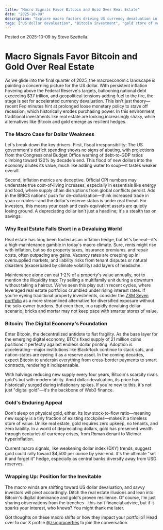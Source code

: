 ```yaml
---
title: "Macro Signals Favor Bitcoin and Gold Over Real Estate"
date: "2025-10-09"
description: "Explore macro factors driving US currency devaluation in 2025, including inflation and fiscal policies. Discover why Bitcoin and gold serve as superior stores of value compared to real estate investments amid rising risks and depreciation."
tags: ["US dollar devaluation", "Bitcoin investment", "gold store of value", "real estate risks", "macro economics", "inflation 2025"]
---
```


Posted on 2025-10-09 by Steve Szettella.
# Macro Signals Favor Bitcoin and Gold Over Real Estate

As we glide into the final quarter of 2025, the macroeconomic landscape is painting a concerning picture for the US dollar. With persistent inflation hovering above the Federal Reserve's targets, ballooning national debt exceeding $37 trillion, and geopolitical tensions adding fuel to the fire, the stage is set for accelerated currency devaluation. This isn't just theory—recent Fed minutes hint at prolonged loose monetary policy to stave off recession, which historically erodes purchasing power. In this environment, traditional investments like real estate are looking increasingly shaky, while alternatives like Bitcoin and gold emerge as resilient hedges.

### The Macro Case for Dollar Weakness
Let's break down the key drivers. First, fiscal irresponsibility: The US government's deficit spending shows no signs of abating, with projections from the Congressional Budget Office warning of debt-to-GDP ratios climbing toward 120% by decade's end. This flood of new dollars into the economy dilutes its value, much like adding water to soup—it tastes weaker overall.

Second, inflation metrics are deceptive. Official CPI numbers may understate true cost-of-living increases, especially in essentials like energy and food, where supply chain disruptions from global conflicts persist. Add in the BRICS nations' push for de-dollarization—think increased trade in yuan or rubles—and the dollar's reserve status is under real threat. For investors, this means your cash and cash-equivalent assets are quietly losing ground. A depreciating dollar isn't just a headline; it's a stealth tax on savings.

### Why Real Estate Falls Short in a Devaluing World
Real estate has long been touted as an inflation hedge, but let's be real—it's a high-maintenance gamble in today's macro climate. Sure, rents might rise with inflation, but so do property taxes, insurance premiums, and repair costs, often outpacing any gains. Vacancy rates are creeping up in oversupplied markets, and liability risks from tenant disputes or natural disasters (exacerbated by climate volatility) add layers of headache.

Maintenance alone can eat 1-2% of a property's value annually, not to mention the illiquidity trap: Try selling a multifamily unit during a downturn without taking a haircut. We've seen this play out in recent cycles, where leveraged real estate portfolios crumbled under rising interest rates. If you're eyeing traditional property investments, consider the [ZSM Seven portfolio](zsm_seven_intro) as a more streamlined alternative for diversified exposure without the solo-owner burdens. But even then, in a rapidly devaluing dollar scenario, bricks and mortar may not keep pace with smarter stores of value.


### Bitcoin: The Digital Economy's Foundation
Enter Bitcoin, the decentralized antidote to fiat fragility. As the base layer for the emerging digital economy, BTC's fixed supply of 21 million coins positions it perfectly against endless dollar printing. Adoption is accelerating—major institutions like BlackRock continue to stack sats, and nation-states are eyeing it as a reserve asset. In the coming decades, expect Bitcoin to underpin everything from cross-border payments to smart contracts, rendering it indispensable.

With halvings reducing new supply every four years, Bitcoin's scarcity rivals gold's but with modern utility. Amid dollar devaluation, its price has historically surged during inflationary spikes. If you're new to this, it's not just "digital gold"—it's the backbone of Web3 finance.

### Gold's Enduring Appeal
Don't sleep on physical gold, either. Its low stock-to-flow ratio—meaning new supply is a tiny fraction of existing stockpiles—makes it a timeless store of value. Unlike real estate, gold requires zero upkeep, no tenants, and zero liability. In a world of depreciating dollars, gold has preserved wealth through centuries of currency crises, from Roman denarii to Weimar hyperinflation.

Current macro signals, like weakening dollar index (DXY) trends, suggest gold could rally toward $4,500 per ounce by year-end. It's the ultimate "set it and forget it" hedge, especially as central banks diversify away from USD reserves.

### Wrapping Up: Position for the Inevitable
The macro winds are shifting toward US dollar devaluation, and savvy investors will pivot accordingly. Ditch the real estate illusions and lean into Bitcoin's digital dominance and gold's proven resilience. Of course, I'm just sharing observations from the trenches—this isn't financial advice, but if it sparks your interest, who knows? You might thank me later.

Got thoughts on these macro shifts or how they impact your portfolio? Head over to our X profile [@zsmproperties](https://x.com/zsmproperties) to join the conversation.